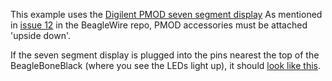 This example uses the [Digilent PMOD seven segment display](https://store.digilentinc.com/pmod-ssd-seven-segment-display/)
As mentioned in [issue 12](pmezydlo/BeagleWire#12) in the BeagleWire repo, PMOD accessories must be attached 'upside down'.

If the seven segment display is plugged into the pins nearest the top of the BeagleBoneBlack (where you see the LEDs light up), it should [look like this](https://imgur.com/a/qdOp2fl).
